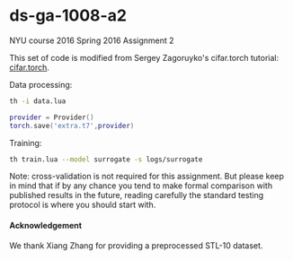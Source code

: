 # ds-ga-1008-a2

NYU course 2016 Spring 2016 Assignment 2

This set of code is modified from Sergey Zagoruyko's cifar.torch tutorial: [cifar.torch](https://github.com/szagoruyko/cifar.torch/blob/master/README.md).

Data processing:

```bash
th -i data.lua
```

```lua
provider = Provider()
torch.save('extra.t7',provider)
```

Training:
```bash
th train.lua --model surrogate -s logs/surrogate
```

Note: cross-validation is not required for this assignment.
But please keep in mind that if by any chance you tend to make formal comparison with published results in the future, reading carefully the standard testing protocol is where you should start with.


#### Acknowledgement                     
We thank Xiang Zhang for providing a preprocessed STL-10 dataset.
